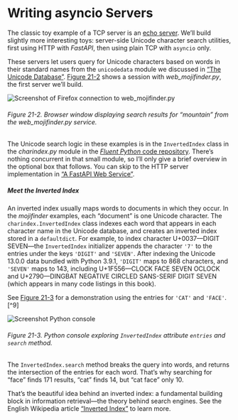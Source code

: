 # Writing asyncio Servers

The classic toy example of a TCP server is an [echo server](https://fpy.li/21-25). We’ll build slightly more interesting toys: server-side Unicode character search utilities, first using HTTP with _FastAPI_, then using plain TCP with `asyncio` only.

These servers let users query for Unicode characters based on words in their standard names from the `unicodedata` module we discussed in [“The Unicode Database”](ch04.html#unicodedata_sec). [Figure 21-2](#web_mojifinder_result) shows a session with _web_mojifinder.py_, the first server we’ll build.

![Screenshot of Firefox connection to web_mojifinder.py](assets/flpy_2102.png)

###### Figure 21-2. Browser window displaying search results for “mountain” from the web_mojifinder.py service.

The Unicode search logic in these examples is in the `InvertedIndex` class in the _charindex.py_ module in the [_Fluent Python_ code repository](https://fpy.li/code). There’s nothing concurrent in that small module, so I’ll only give a brief overview in the optional box that follows. You can skip to the HTTP server implementation in [“A FastAPI Web Service”](#fastapi_web_service_sec).

##### Meet the Inverted Index

An inverted index usually maps words to documents in which they occur. In the _mojifinder_ examples, each “document” is one Unicode character. The `charindex.InvertedIndex` class indexes each word that appears in each character name in the Unicode database, and creates an inverted index stored in a `defaultdict`. For example, to index character U+0037—DIGIT SEVEN—the `InvertedIndex` initializer appends the character `'7'` to the entries under the keys `'DIGIT'` and `'SEVEN'`. After indexing the Unicode 13.0.0 data bundled with Python 3.9.1, `'DIGIT'` maps to 868 characters, and `'SEVEN'` maps to 143, including U+1F556—CLOCK FACE SEVEN OCLOCK and U+2790—DINGBAT NEGATIVE CIRCLED SANS-SERIF DIGIT SEVEN (which appears in many code listings in this book).

See [Figure 21-3](#inverted_index_fig) for a demonstration using the entries for `'CAT'` and `'FACE'`.[^9]

![Screenshot Python console](assets/flpy_2103.png)

###### Figure 21-3. Python console exploring `InvertedIndex` attribute `entries` and `search` method.

The `InvertedIndex.search` method breaks the query into words, and returns the intersection of the entries for each word. That’s why searching for “face” finds 171 results, “cat” finds 14, but “cat face” only 10.

That’s the beautiful idea behind an inverted index: a fundamental building block in information retrieval—the theory behind search engines. See the English Wikipedia article [“Inverted Index”](https://fpy.li/21-27) to learn more.
